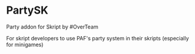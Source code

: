 # PartySK

Party addon for Skript by #OverTeam

For skript developers to use PAF's party system in their skripts (especially for minigames)
